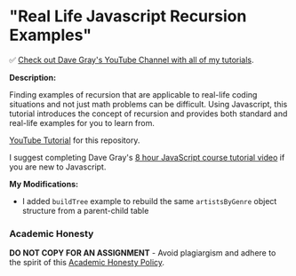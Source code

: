 # "Real Life Javascript Recursion Examples"

✅ [Check out Dave Gray's YouTube Channel with all of my tutorials](https://www.youtube.com/DaveGrayTeachesCode).

**Description:**

Finding examples of recursion that are applicable to real-life coding situations and not just math problems can be difficult. Using Javascript, this tutorial introduces the concept of recursion and provides both standard and real-life examples for you to learn from. 

[YouTube Tutorial](https://youtu.be/Q0alTGQ-lXk) for this repository.

I suggest completing Dave Gray's [8 hour JavaScript course tutorial video](https://youtu.be/EfAl9bwzVZk) if you are new to Javascript.

**My Modifications:**
- I added `buildTree` example to rebuild the same `artistsByGenre` object structure from a parent-child table

### Academic Honesty

**DO NOT COPY FOR AN ASSIGNMENT** - Avoid plagiargism and adhere to the spirit of this [Academic Honesty Policy](https://www.freecodecamp.org/news/academic-honesty-policy/).
